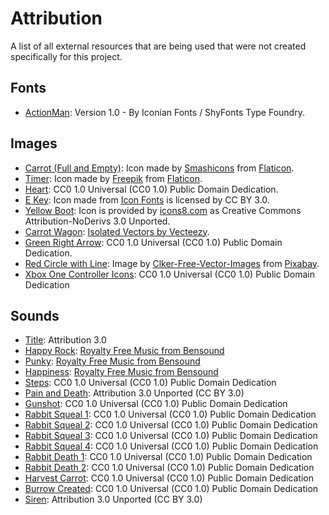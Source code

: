 # Attribution

A list of all external resources that are being used that were not created specifically for this project.

## Fonts

- [ActionMan](https://www.fontsquirrel.com/fonts/action-man): Version 1.0 - By Iconian Fonts / ShyFonts Type Foundry.

## Images

- [Carrot (Full and Empty)](https://www.flaticon.com/free-icon/carrot_135456): Icon made by [Smashicons](https://www.flaticon.com/authors/smashicons) from [Flaticon](https://www.flaticon.com).
- [Timer](https://www.flaticon.com/free-icon/timer-clock_27133): Icon made by [Freepik](https://www.flaticon.com/authors/freepik) from [Flaticon](https://www.flaticon.com).
- [Heart](https://freesvg.org/heart-icon): CC0 1.0 Universal (CC0 1.0) Public Domain Dedication.
- [E Key](https://www.onlinewebfonts.com/icon/527993): Icon made from [Icon Fonts](http://www.onlinewebfonts.com/icon) is licensed by CC BY 3.0.
- [Yellow Boot](https://iconsplace.com/yellow-icons/boots-icon-19): Icon is provided by [icons8.com](https://icons8.com) as Creative Commons Attribution-NoDerivs 3.0 Unported.
- [Carrot Wagon](https://www.vecteezy.com/vector-art/373832-fresh-carrots-in-wooden-wagon): [Isolated Vectors by Vecteezy](https://www.vecteezy.com/free-vector/isolated).
- [Green Right Arrow](https://www.iconsdb.com/green-icons/arrow-icon.html): CC0 1.0 Universal (CC0 1.0) Public Domain Dedication.
- [Red Circle with Line](https://pixabay.com/vectors/no-symbol-prohibition-sign-39767/): Image by [Clker-Free-Vector-Images](https://pixabay.com/users/Clker-Free-Vector-Images-3736/?utm_source=link-attribution&amp;utm_medium=referral&amp;utm_campaign=image&amp;utm_content=39767) from [Pixabay](https://pixabay.com/?utm_source=link-attribution&amp;utm_medium=referral&amp;utm_campaign=image&amp;utm_content=39767).
- [Xbox One Controller Icons](https://opengameart.org/content/free-keyboard-and-controllers-prompts-pack): CC0 1.0 Universal (CC0 1.0)
Public Domain Dedication

## Sounds

- [Title](https://soundbible.com/2180-Meadowlark.html): Attribution 3.0
- [Happy Rock](https://www.bensound.com/royalty-free-music/track/happy-rock): [Royalty Free Music from Bensound](https://www.bensound.com/royalty-free-music)
- [Punky](https://www.bensound.com/royalty-free-music/track/punky): [Royalty Free Music from Bensound](https://www.bensound.com/royalty-free-music)
- [Happiness](https://www.bensound.com/royalty-free-music/track/happiness): [Royalty Free Music from Bensound](https://www.bensound.com/royalty-free-music)
- [Steps](https://opengameart.org/content/different-steps-on-wood-stone-leaves-gravel-and-mud): CC0 1.0 Universal (CC0 1.0) Public Domain Dedication
- [Pain and Death](https://opengameart.org/content/11-male-human-paindeath-sounds): Attribution 3.0 Unported (CC BY 3.0)
- [Gunshot](https://opengameart.org/content/100-cc0-sfx): CC0 1.0 Universal (CC0 1.0)
Public Domain Dedication
- [Rabbit Squeal 1](https://freesound.org/people/Reitanna/sounds/343972/): CC0 1.0 Universal (CC0 1.0)
Public Domain Dedication
- [Rabbit Squeal 2](https://freesound.org/people/Reitanna/sounds/343975/): CC0 1.0 Universal (CC0 1.0)
Public Domain Dedication
- [Rabbit Squeal 3](https://freesound.org/people/Reitanna/sounds/343971/): CC0 1.0 Universal (CC0 1.0)
Public Domain Dedication
- [Rabbit Squeal 4](https://freesound.org/people/Reitanna/sounds/343970/): CC0 1.0 Universal (CC0 1.0)
Public Domain Dedication
- [Rabbit Death 1](https://freesound.org/people/Reitanna/sounds/344063/): CC0 1.0 Universal (CC0 1.0)
Public Domain Dedication
- [Rabbit Death 2](https://freesound.org/people/Reitanna/sounds/344062/): CC0 1.0 Universal (CC0 1.0)
Public Domain Dedication
- [Harvest Carrot](https://freesound.org/people/wobesound/sounds/488378/): CC0 1.0 Universal (CC0 1.0)
Public Domain Dedication
- [Burrow Created](https://freesound.org/people/vckhaze/sounds/380700/): CC0 1.0 Universal (CC0 1.0)
Public Domain Dedication
- [Siren](http://soundbible.com/1542-Air-Horn.html): Attribution 3.0 Unported (CC BY 3.0)
